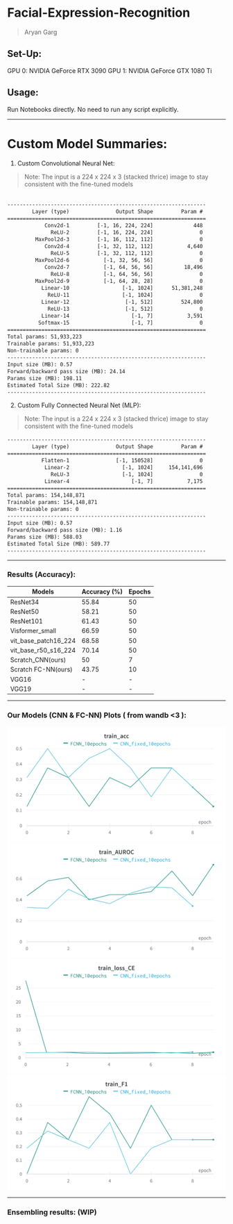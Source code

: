 # Facial-Expression-Recognition

> Aryan Garg   


## Set-Up:

GPU 0: NVIDIA GeForce RTX 3090
GPU 1: NVIDIA GeForce GTX 1080 Ti 

## Usage:

Run Notebooks directly. No need to run any script explicitly.

---       

# Custom Model Summaries:

1. Custom Convolutional Neural Net:

> Note: The input is a 224 x 224 x 3 (stacked thrice) image to stay consistent with the fine-tuned models

```

----------------------------------------------------------------
        Layer (type)               Output Shape         Param #
================================================================
            Conv2d-1         [-1, 16, 224, 224]             448
              ReLU-2         [-1, 16, 224, 224]               0
         MaxPool2d-3         [-1, 16, 112, 112]               0
            Conv2d-4         [-1, 32, 112, 112]           4,640
              ReLU-5         [-1, 32, 112, 112]               0
         MaxPool2d-6           [-1, 32, 56, 56]               0
            Conv2d-7           [-1, 64, 56, 56]          18,496
              ReLU-8           [-1, 64, 56, 56]               0
         MaxPool2d-9           [-1, 64, 28, 28]               0
           Linear-10                 [-1, 1024]      51,381,248
             ReLU-11                 [-1, 1024]               0
           Linear-12                  [-1, 512]         524,800
             ReLU-13                  [-1, 512]               0
           Linear-14                    [-1, 7]           3,591
          Softmax-15                    [-1, 7]               0
================================================================
Total params: 51,933,223
Trainable params: 51,933,223
Non-trainable params: 0
----------------------------------------------------------------
Input size (MB): 0.57
Forward/backward pass size (MB): 24.14
Params size (MB): 198.11
Estimated Total Size (MB): 222.82
----------------------------------------------------------------

```

2. Custom Fully Connected Neural Net (MLP):

> Note: The input is a 224 x 224 x 3 (stacked thrice) image to stay consistent with the fine-tuned models

```
----------------------------------------------------------------
        Layer (type)               Output Shape         Param #
================================================================
           Flatten-1               [-1, 150528]               0
            Linear-2                 [-1, 1024]     154,141,696
              ReLU-3                 [-1, 1024]               0
            Linear-4                    [-1, 7]           7,175
================================================================
Total params: 154,148,871
Trainable params: 154,148,871
Non-trainable params: 0
----------------------------------------------------------------
Input size (MB): 0.57
Forward/backward pass size (MB): 1.16
Params size (MB): 588.03
Estimated Total Size (MB): 589.77
----------------------------------------------------------------
```

---

### Results (Accuracy):

| Models               | Accuracy (%) | Epochs |
|----------------------|--------------|--------|
| ResNet34             | 55.84        | 50     |
| ResNet50             | 58.21        | 50     |
| ResNet101            | 61.43        | 50     |
| Visformer_small      | 66.59        | 50     |
| vit_base_patch16_224 | 68.58        | 50     |
| vit_base_r50_s16_224 | 70.14        | 50     |
| Scratch_CNN(ours)    | 50           | 7      |
| Scratch FC-NN(ours)  | 43.75        | 10     |
| VGG16                | -            | -      |
| VGG19                | -            | -      |

---   

### Our Models (CNN & FC-NN) Plots ( from wandb <3 ):

![train_acc](train_acc_MMU.png)
![train_AUROC](train_AUROC_MMU.png)
![train_CE](train_CE_MMU.png)
![train_F1](train_F1_MMU.png)

---   

### Ensembling results: (WIP)